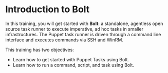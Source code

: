 # Introduction to Bolt
In this training, you will get started with **Bolt**: a standalone, agentless open source task runner to execute imperative, ad hoc tasks 
in smaller infrastructures. The Puppet task runner is driven through a command line interface and executes commands via SSH and WinRM.

This training has two objectives:

* Learn how to get started with Puppet Tasks using Bolt.
* Learn how to run a command, script, and task using Bolt. 

